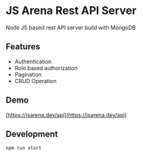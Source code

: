 # JS Arena Rest API Server

Node JS based rest API server build with MongoDB

## Features

- Authentication
- Role based authorization
- Pagination
- CRUD Operation

## Demo

[https://jsarena.dev/api](https://jsarena.dev/api)

## Development

```
npm run start
```
